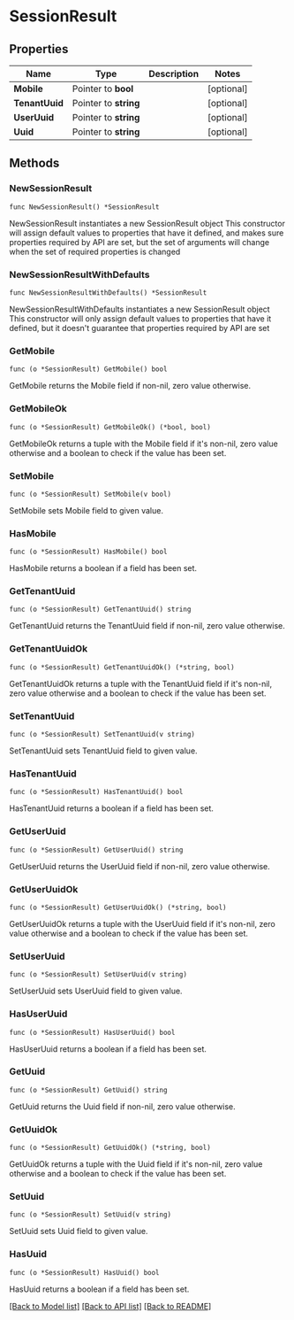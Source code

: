 # SessionResult

## Properties

Name | Type | Description | Notes
------------ | ------------- | ------------- | -------------
**Mobile** | Pointer to **bool** |  | [optional]
**TenantUuid** | Pointer to **string** |  | [optional]
**UserUuid** | Pointer to **string** |  | [optional]
**Uuid** | Pointer to **string** |  | [optional]

## Methods

### NewSessionResult

`func NewSessionResult() *SessionResult`

NewSessionResult instantiates a new SessionResult object
This constructor will assign default values to properties that have it defined,
and makes sure properties required by API are set, but the set of arguments
will change when the set of required properties is changed

### NewSessionResultWithDefaults

`func NewSessionResultWithDefaults() *SessionResult`

NewSessionResultWithDefaults instantiates a new SessionResult object
This constructor will only assign default values to properties that have it defined,
but it doesn't guarantee that properties required by API are set

### GetMobile

`func (o *SessionResult) GetMobile() bool`

GetMobile returns the Mobile field if non-nil, zero value otherwise.

### GetMobileOk

`func (o *SessionResult) GetMobileOk() (*bool, bool)`

GetMobileOk returns a tuple with the Mobile field if it's non-nil, zero value otherwise
and a boolean to check if the value has been set.

### SetMobile

`func (o *SessionResult) SetMobile(v bool)`

SetMobile sets Mobile field to given value.

### HasMobile

`func (o *SessionResult) HasMobile() bool`

HasMobile returns a boolean if a field has been set.

### GetTenantUuid

`func (o *SessionResult) GetTenantUuid() string`

GetTenantUuid returns the TenantUuid field if non-nil, zero value otherwise.

### GetTenantUuidOk

`func (o *SessionResult) GetTenantUuidOk() (*string, bool)`

GetTenantUuidOk returns a tuple with the TenantUuid field if it's non-nil, zero value otherwise
and a boolean to check if the value has been set.

### SetTenantUuid

`func (o *SessionResult) SetTenantUuid(v string)`

SetTenantUuid sets TenantUuid field to given value.

### HasTenantUuid

`func (o *SessionResult) HasTenantUuid() bool`

HasTenantUuid returns a boolean if a field has been set.

### GetUserUuid

`func (o *SessionResult) GetUserUuid() string`

GetUserUuid returns the UserUuid field if non-nil, zero value otherwise.

### GetUserUuidOk

`func (o *SessionResult) GetUserUuidOk() (*string, bool)`

GetUserUuidOk returns a tuple with the UserUuid field if it's non-nil, zero value otherwise
and a boolean to check if the value has been set.

### SetUserUuid

`func (o *SessionResult) SetUserUuid(v string)`

SetUserUuid sets UserUuid field to given value.

### HasUserUuid

`func (o *SessionResult) HasUserUuid() bool`

HasUserUuid returns a boolean if a field has been set.

### GetUuid

`func (o *SessionResult) GetUuid() string`

GetUuid returns the Uuid field if non-nil, zero value otherwise.

### GetUuidOk

`func (o *SessionResult) GetUuidOk() (*string, bool)`

GetUuidOk returns a tuple with the Uuid field if it's non-nil, zero value otherwise
and a boolean to check if the value has been set.

### SetUuid

`func (o *SessionResult) SetUuid(v string)`

SetUuid sets Uuid field to given value.

### HasUuid

`func (o *SessionResult) HasUuid() bool`

HasUuid returns a boolean if a field has been set.

[[Back to Model list]](../README.md#documentation-for-models) [[Back to API list]](../README.md#documentation-for-api-endpoints) [[Back to README]](../README.md)
